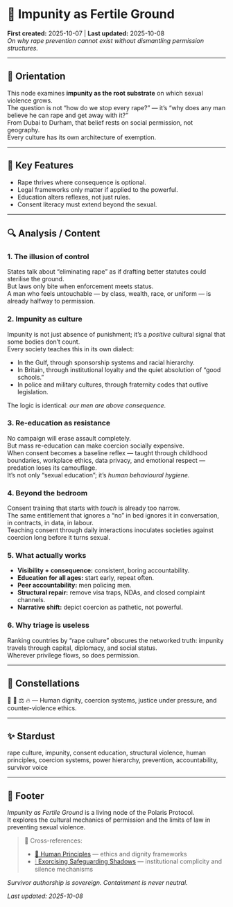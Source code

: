 # 🌾 Impunity as Fertile Ground  
**First created:** 2025-10-07 | **Last updated:** 2025-10-08  
*On why rape prevention cannot exist without dismantling permission structures.*

---

## 🧭 Orientation  
This node examines **impunity as the root substrate** on which sexual violence grows.  
The question is not “how do we stop every rape?” — it’s “why does any man believe he can rape and get away with it?”  
From Dubai to Durham, that belief rests on social permission, not geography.  
Every culture has its own architecture of exemption.

---

## 🧩 Key Features  
- Rape thrives where consequence is optional.  
- Legal frameworks only matter if applied to the powerful.  
- Education alters reflexes, not just rules.  
- Consent literacy must extend beyond the sexual.  

---

## 🔍 Analysis / Content  

### 1. The illusion of control  
States talk about “eliminating rape” as if drafting better statutes could sterilise the ground.  
But laws only bite when enforcement meets status.  
A man who feels untouchable — by class, wealth, race, or uniform — is already halfway to permission.

### 2. Impunity as culture  
Impunity is not just absence of punishment; it’s a *positive* cultural signal that some bodies don’t count.  
Every society teaches this in its own dialect:
- In the Gulf, through sponsorship systems and racial hierarchy.  
- In Britain, through institutional loyalty and the quiet absolution of “good schools.”  
- In police and military cultures, through fraternity codes that outlive legislation.  

The logic is identical: *our men are above consequence.*

### 3. Re-education as resistance  
No campaign will erase assault completely.  
But mass re-education can make coercion socially expensive.  
When consent becomes a baseline reflex — taught through childhood boundaries, workplace ethics, data privacy, and emotional respect — predation loses its camouflage.  
It’s not only “sexual education”; it’s *human behavioural hygiene.*

### 4. Beyond the bedroom  
Consent training that starts with *touch* is already too narrow.  
The same entitlement that ignores a “no” in bed ignores it in conversation, in contracts, in data, in labour.  
Teaching consent through daily interactions inoculates societies against coercion long before it turns sexual.

### 5. What actually works  
- **Visibility + consequence:** consistent, boring accountability.  
- **Education for all ages:** start early, repeat often.  
- **Peer accountability:** men policing men.  
- **Structural repair:** remove visa traps, NDAs, and closed complaint channels.  
- **Narrative shift:** depict coercion as pathetic, not powerful.  

### 6. Why triage is useless  
Ranking countries by “rape culture” obscures the networked truth: impunity travels through capital, diplomacy, and social status.  
Wherever privilege flows, so does permission.

---

## 🌌 Constellations  
🌱 🪬 ⚖️ 🔥 — Human dignity, coercion systems, justice under pressure, and counter-violence ethics.

---

## ✨ Stardust  
rape culture, impunity, consent education, structural violence, human principles, coercion systems, power hierarchy, prevention, accountability, survivor voice

---

## 🏮 Footer  
*Impunity as Fertile Ground* is a living node of the Polaris Protocol.  
It explores the cultural mechanics of permission and the limits of law in preventing sexual violence.  

> 📡 Cross-references:  
> - [🌱 Human Principles](./README.md) — ethics and dignity frameworks  
> - [🕯 Exorcising Safeguarding Shadows](../🕯_Exorcising_Safeguarding_Shadows/README.md) — institutional complicity and silence mechanisms  

*Survivor authorship is sovereign. Containment is never neutral.*  

_Last updated: 2025-10-08_
